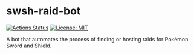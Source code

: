 
# swsh-raid-bot

[![Actions Status](https://github.com/segalll/swsh-raid-bot/workflows/build/badge.svg)](https://github.com/segalll/swsh-raid-bot/actions)
[![License: MIT](https://img.shields.io/badge/license-MIT-blue.svg)](https://opensource.org/licenses/MIT)

A bot that automates the process of finding or hosting raids for Pokémon Sword and Shield.
